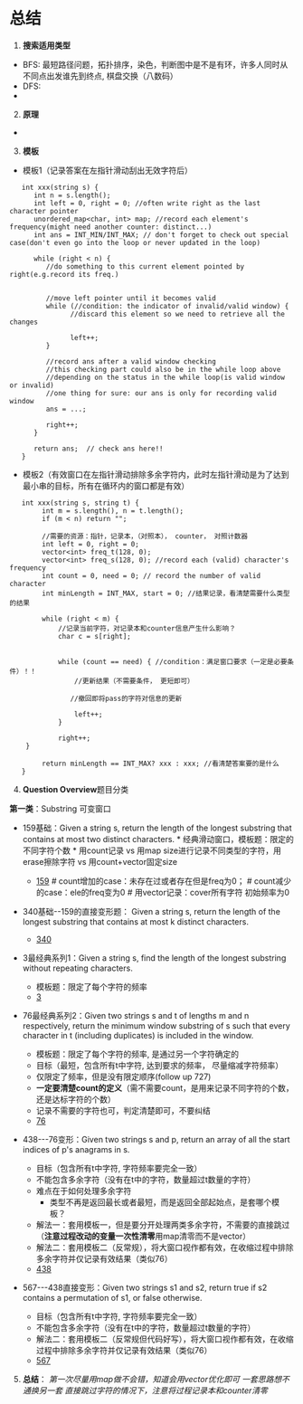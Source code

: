 # 总结
1. **搜索适用类型**
* BFS: 最短路径问题，拓扑排序，染色，判断图中是不是有环，许多人同时从不同点出发谁先到终点, 棋盘交换（八数码）
* DFS: 
* 

2. **原理**
* 

3. **模板**
* 模板1（记录答案在左指针滑动刮出无效字符后）
```
   int xxx(string s) {
      int n = s.length();
      int left = 0, right = 0; //often write right as the last character pointer
      unordered_map<char, int> map; //record each element's frequency(might need another counter: distinct...)
      int ans = INT_MIN/INT_MAX; // don't forget to check out special case(don't even go into the loop or never updated in the loop)
      
      while (right < n) {
         //do something to this current element pointed by right(e.g.record its freq.)
         

         //move left pointer until it becomes valid
         while (//condition: the indicator of invalid/valid window) { 
               //discard this element so we need to retrieve all the changes

               left++;
         }
         
         //record ans after a valid window checking
         //this checking part could also be in the while loop above
         //depending on the status in the while loop(is valid window or invalid)
         //one thing for sure: our ans is only for recording valid window
         ans = ...;
         
         right++;
      }
      
      return ans;  // check ans here!!
   }
```

* 模板2（有效窗口在左指针滑动排除多余字符内，此时左指针滑动是为了达到最小串的目标，所有在循环内的窗口都是有效）
```
   int xxx(string s, string t) {
        int m = s.length(), n = t.length();
        if (m < n) return "";

        //需要的资源：指针，记录本，（对照本）， counter， 对照计数器
        int left = 0, right = 0;
        vector<int> freq_t(128, 0);
        vector<int> freq_s(128, 0); //record each (valid) character's frequency
        int count = 0, need = 0; // record the number of valid character
        int minLength = INT_MAX, start = 0; //结果记录，看清楚需要什么类型的结果

        while (right < m) {
            //记录当前字符，对记录本和counter信息产生什么影响？
            char c = s[right];
            

            while (count == need) { //condition：满足窗口要求（一定是必要条件）！！
                //更新结果（不需要条件， 更短即可）
               
               //撤回即将pass的字符对信息的更新

                left++;
            }

            right++;
    }

        return minLength == INT_MAX? xxx : xxx; //看清楚答案要的是什么
   }
```


4. **Question Overview**题目分类

**第一类**：Substring 可变窗口

* 159基础：Given a string s, return the length of the longest substring that contains at most two distinct characters.
      * 经典滑动窗口，模板题：限定的不同字符个数
      * 用count记录 vs 用map size进行记录不同类型的字符，用erase擦除字符 vs 用count+vector固定size
   * [159](https://leetcode.com/problems/longest-substring-with-at-most-two-distinct-characters/)
   *#* count增加的case：未存在过或者存在但是freq为0；
   *#* count减少的case：ele的freq变为0
   *#*  用vector记录：cover所有字符 初始频率为0

* 340基础--159的直接变形题： Given a string s, return the length of the longest substring that contains at most k distinct characters.
   * [340](https://leetcode.com/problems/longest-substring-with-at-most-k-distinct-characters/)

* 3最经典系列1：Given a string s, find the length of the longest substring without repeating characters.
   * 模板题：限定了每个字符的频率
   * [3](https://leetcode.com/problems/longest-substring-without-repeating-characters/)

* 76最经典系列2：Given two strings s and t of lengths m and n respectively, return the minimum window substring of s such that every character in t (including duplicates) is included in the window.
   * 模板题：限定了每个字符的频率, 是通过另一个字符确定的
   * 目标（最短，包含所有t中字符, 达到要求的频率， 尽量缩减字符频率）
   * 仅限定了频率，但是没有限定顺序(follow up 727)
   * **一定要清楚count的定义**（需不需要count，是用来记录不同字符的个数，还是达标字符的个数）
   * 记录不需要的字符也可，判定清楚即可，不要纠结
   * [76](https://leetcode.com/problems/minimum-window-substring/) 

* 438---76变形：Given two strings s and p, return an array of all the start indices of p's anagrams in s.
   * 目标（包含所有t中字符, 字符频率要完全一致）
   * 不能包含多余字符（没有在t中的字符，数量超过t数量的字符）
   * 难点在于如何处理多余字符
      * 类型不再是返回最长或者最短，而是返回全部起始点，是套哪个模板？
   * 解法一：套用模板一，但是要分开处理两类多余字符，不需要的直接跳过（**注意过程改动的变量一次性清零**用map清零而不是vector）
   * 解法二：套用模板二（反常规），将大窗口视作都有效，在收缩过程中排除多余字符并仅记录有效结果（类似76）
   * [438](https://leetcode.com/problems/find-all-anagrams-in-a-string/) 

* 567---438直接变形：Given two strings s1 and s2, return true if s2 contains a permutation of s1, or false otherwise.
   * 目标（包含所有t中字符, 字符频率要完全一致）
   * 不能包含多余字符（没有在t中的字符，数量超过t数量的字符）
   * 解法二：套用模板二（反常规但代码好写），将大窗口视作都有效，在收缩过程中排除多余字符并仅记录有效结果（类似76）
   * [567](https://leetcode.com/problems/permutation-in-string/) 

5. **总结**：
       *第一次尽量用map做不会错，知道会用vector优化即可*
       *一套思路想不通换另一套*
       *直接跳过字符的情况下，注意将过程记录本和counter清零*